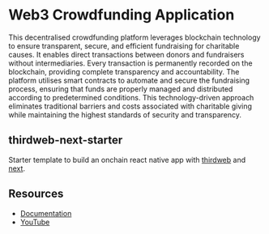 # Web3 Crowdfunding Application

This decentralised crowdfunding platform leverages blockchain technology to ensure transparent, secure, and efficient fundraising for charitable causes. It enables direct transactions between donors and fundraisers without intermediaries. Every transaction is permanently recorded on the blockchain, providing complete transparency and accountability. The platform utilises smart contracts to automate and secure the fundraising process, ensuring that funds are properly managed and distributed according to predetermined conditions. This technology-driven approach eliminates traditional barriers and costs associated with charitable giving while maintaining the highest standards of security and transparency.



## thirdweb-next-starter

Starter template to build an onchain react native app with [thirdweb](https://thirdweb.com/) and [next](https://nextjs.org/).

## Resources

- [Documentation](https://portal.thirdweb.com/typescript/v5)
- [YouTube](https://www.youtube.com/c/thirdweb)
